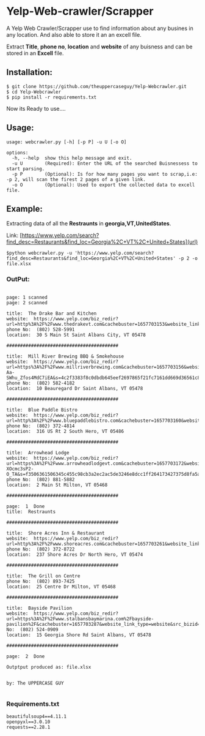 # **Yelp-Web-crawler/Scrapper**
A Yelp Web Crawler/Scrapper use to find information about any busines in any location. And also able to store it an an excell file.

Extract **Title**, **phone no**, **location** and **website** of any buisness and can be stored in an **Excell** file.


## Installation:

```
$ git clone https://github.com/theuppercaseguy/Yelp-Webcrawler.git
$ cd Yelp-Webcrawler 
$ pip install -r requirements.txt
```

Now its Ready to use....


## Usage:
```
usage: webcrawler.py [-h] [-p P] -u U [-o O]

options:
  -h, --help  show this help message and exit.
  -u U        (Required): Enter the URL of the searched Buisnessess to start parsing.
  -p P        (Optional): Is for how many pages you want to scrap,i.e: -p 2, will scan the firest 2 pages of a given link.
  -o O        (Optional): Used to export the collected data to excell file.
```


## Example:
Extracting data of all the **Restraunts** in **georgia,VT,UnitedStates**.

Link: [https://www.yelp.com/search?find_desc=Restaurants&find_loc=Georgia%2C+VT%2C+United+States](url)


```
$python webcrawler.py -u 'https://www.yelp.com/search?find_desc=Restaurants&find_loc=Georgia%2C+VT%2C+United+States' -p 2 -o file.xlsx

```


### OutPut:

```

page: 1 scanned
page: 2 scanned

title:  The Drake Bar and Kitchen
website:  https://www.yelp.com/biz_redir?url=http%3A%2F%2Fwww.thedrakevt.com&cachebuster=1657703153&website_link_type=website&src_bizid=RITffuaN_SH99q6Q_R49CA&s=3b96959fc7dfa356db851e7e5f97d7c3d73945cd1828e2f33e9529048566860d
phone No:  (802) 528-5991
location:  30 S Main St Saint Albans City, VT 05478

#########################################

title:  Mill River Brewing BBQ & Smokehouse
website:  https://www.yelp.com/biz_redir?url=https%3A%2F%2Fwww.millriverbrewing.com&cachebuster=1657703156&website_link_type=website&src_bizid=m-Aa-SWhu_Zfos4MdC7iEA&s=4c2f3383f8c0dbdb645eef2697865f21fc7161dd669d36561c8924b25fee49ac
phone No:  (802) 582-4182
location:  10 Beauregard Dr Saint Albans, VT 05478

#########################################

title:  Blue Paddle Bistro
website:  https://www.yelp.com/biz_redir?url=http%3A%2F%2Fwww.bluepaddlebistro.com&cachebuster=1657703160&website_link_type=website&src_bizid=iDe2fOkqdnoOdFETE1Zw8g&s=14d5b8e001736d896f6c03bb4950ac434f15521a0cc72af231fb42f476007b7e
phone No:  (802) 372-4814
location:  316 US Rt 2 South Hero, VT 05486

#########################################

title:  Arrowhead Lodge
website:  https://www.yelp.com/biz_redir?url=https%3A%2F%2Fwww.arrowheadlodgevt.com&cachebuster=1657703172&website_link_type=website&src_bizid=Dy7m1xP-XOcmc3sP2-O_TA&s=f3506361506345c455c98cb3a2ec2ac5de3246e8dcc1ff264173427375d8fa5a
phone No:  (802) 881-5882
location:  2 Main St Milton, VT 05468

#########################################

page:  1  Done
title:  Restraunts

#########################################

title:  Shore Acres Inn & Restaurant
website:  https://www.yelp.com/biz_redir?url=http%3A%2F%2Fwww.shoreacres.com&cachebuster=1657703261&website_link_type=website&src_bizid=iWYkd6fQrNCcjPPPGLUJ7g&s=382b150c9d3e0e55b967af24e7016453e661c6bb17bc00ab13dd697b9fcbf35e
phone No:  (802) 372-8722
location:  237 Shore Acres Dr North Hero, VT 05474

#########################################

title:  The Grill on Centre
phone No:  (802) 893-7425
location:  25 Centre Dr Milton, VT 05468

#########################################

title:  Bayside Pavilion
website:  https://www.yelp.com/biz_redir?url=https%3A%2F%2Fwww.stalbansbaymarina.com%2Fbayside-pavilion%2F&cachebuster=1657703287&website_link_type=website&src_bizid=VQXCtGSsfUHtrzj7_VNQmA&s=de914f740c8c448d2d0cd5c1d284573ab70601280b2adeb27522e1e9575d15c3phone No:  (802) 524-0909
location:  15 Georgia Shore Rd Saint Albans, VT 05478

#########################################

page:  2  Done

Outptput produced as: file.xlsx


by: The UPPERCASE GUY


```

### Requirements.txt
```
beautifulsoup4==4.11.1
openpyxl==3.0.10
requests==2.28.1
```


















